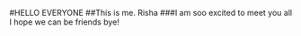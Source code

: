 #HELLO EVERYONE
##This is me. Risha
###I am soo excited to meet you all
I hope we can be friends
bye!
